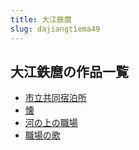 ```yaml
---
title: 大江鉄麿
slug: dajiangtiema49
---
```


## 大江鉄麿の作品一覧

- [市立共同宿泊所](shiligongtongsubosuof7)
- [懐](huai70)
- [河の上の職場](henoshangnozhichang69)
- [職場の歌](zhichangnoge08)
